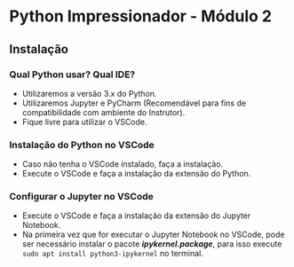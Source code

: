 # Python Impressionador - Módulo 2

## Instalação

### Qual Python usar? Qual IDE?

- Utilizaremos a versão 3.x do Python.
- Utilizaremos Jupyter e PyCharm (Recomendável para fins de compatibilidade com ambiente do Instrutor).
- Fique livre para utilizar o VSCode.

### Instalação do Python no VSCode

- Caso não tenha o VSCode instalado, faça a instalação.
- Execute o VSCode e faça a instalação da extensão do Python.

### Configurar o Jupyter no VSCode

- Execute o VSCode e faça a instalação da extensão do Jupyter Notebook.
- Na primeira vez que for executar o Jupyter Notebook no VSCode, pode ser necessário instalar o pacote _**ipykernel.package**_, para isso execute ```sudo apt install python3-ipykernel``` no terminal.
